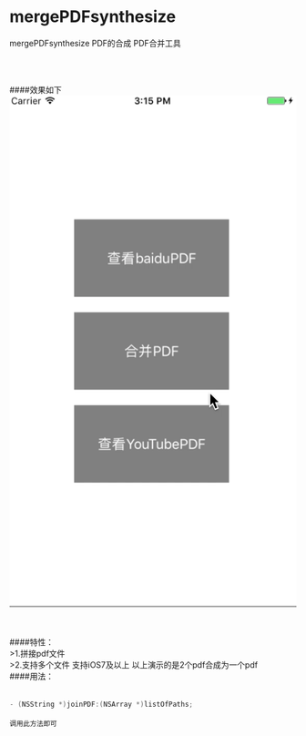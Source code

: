 # mergePDFsynthesize
mergePDFsynthesize  PDF的合成 PDF合并工具


<br /><br />

####效果如下<br />
![image](./mergePdf.gif)<br /><br />

<br />
####特性：<br />
>1.拼接pdf文件<br />
>2.支持多个文件
支持iOS7及以上
以上演示的是2个pdf合成为一个pdf

<br />
####用法：<br />



```objective-c

- (NSString *)joinPDF:(NSArray *)listOfPaths;

调用此方法即可

```
